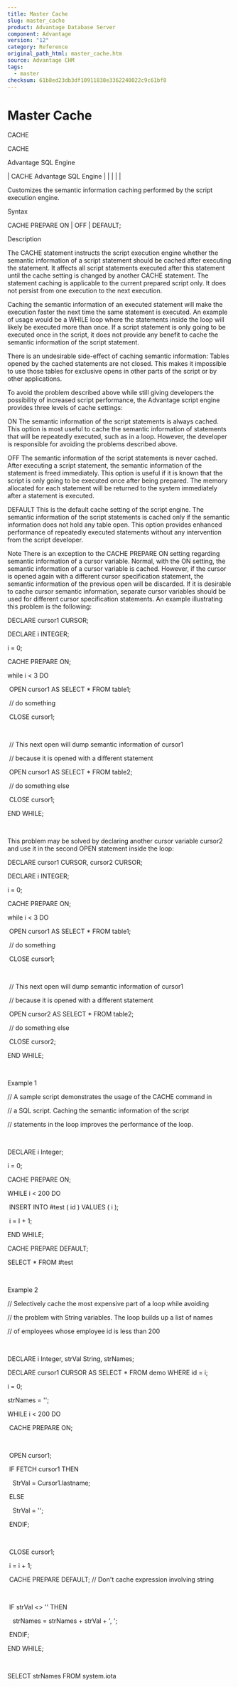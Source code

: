 ```yaml
---
title: Master Cache
slug: master_cache
product: Advantage Database Server
component: Advantage
version: "12"
category: Reference
original_path_html: master_cache.htm
source: Advantage CHM
tags:
  - master
checksum: 61b8ed23db3df10911838e3362240022c9c61bf8
---
```


# Master Cache

CACHE

CACHE

Advantage SQL Engine

| CACHE  Advantage SQL Engine |  |  |  |  |

Customizes the semantic information caching performed by the script execution engine.

Syntax

CACHE PREPARE ON | OFF | DEFAULT;

Description

The CACHE statement instructs the script execution engine whether the semantic information of a script statement should be cached after executing the statement. It affects all script statements executed after this statement until the cache setting is changed by another CACHE statement. The statement caching is applicable to the current prepared script only. It does not persist from one execution to the next execution.

Caching the semantic information of an executed statement will make the execution faster the next time the same statement is executed. An example of usage would be a WHILE loop where the statements inside the loop will likely be executed more than once. If a script statement is only going to be executed once in the script, it does not provide any benefit to cache the semantic information of the script statement.

There is an undesirable side-effect of caching semantic information: Tables opened by the cached statements are not closed. This makes it impossible to use those tables for exclusive opens in other parts of the script or by other applications.

To avoid the problem described above while still giving developers the possibility of increased script performance, the Advantage script engine provides three levels of cache settings:

ON The semantic information of the script statements is always cached. This option is most useful to cache the semantic information of statements that will be repeatedly executed, such as in a loop. However, the developer is responsible for avoiding the problems described above.

OFF The semantic information of the script statements is never cached. After executing a script statement, the semantic information of the statement is freed immediately. This option is useful if it is known that the script is only going to be executed once after being prepared. The memory allocated for each statement will be returned to the system immediately after a statement is executed.

DEFAULT This is the default cache setting of the script engine. The semantic information of the script statements is cached only if the semantic information does not hold any table open. This option provides enhanced performance of repeatedly executed statements without any intervention from the script developer.

Note There is an exception to the CACHE PREPARE ON setting regarding semantic information of a cursor variable. Normal, with the ON setting, the semantic information of a cursor variable is cached. However, if the cursor is opened again with a different cursor specification statement, the semantic information of the previous open will be discarded. If it is desirable to cache cursor semantic information, separate cursor variables should be used for different cursor specification statements. An example illustrating this problem is the following:

DECLARE cursor1 CURSOR;

DECLARE i INTEGER;

i = 0;

CACHE PREPARE ON;

while i < 3 DO

 OPEN cursor1 AS SELECT \* FROM table1;

 // do something

 CLOSE cursor1;

 

 // This next open will dump semantic information of cursor1

 // because it is opened with a different statement

 OPEN cursor1 AS SELECT \* FROM table2;

 // do something else

 CLOSE cursor1;

END WHILE;

 

This problem may be solved by declaring another cursor variable cursor2 and use it in the second OPEN statement inside the loop:

DECLARE cursor1 CURSOR, cursor2 CURSOR;

DECLARE i INTEGER;

i = 0;

CACHE PREPARE ON;

while i < 3 DO

 OPEN cursor1 AS SELECT \* FROM table1;

 // do something

 CLOSE cursor1;

 

 // This next open will dump semantic information of cursor1

 // because it is opened with a different statement

 OPEN cursor2 AS SELECT \* FROM table2;

 // do something else

 CLOSE cursor2;

END WHILE;

 

Example 1

// A sample script demonstrates the usage of the CACHE command in

// a SQL script. Caching the semantic information of the script

// statements in the loop improves the performance of the loop.

 

DECLARE i Integer;

i = 0;

CACHE PREPARE ON;

WHILE i < 200 DO

 INSERT INTO #test ( id ) VALUES ( i );

 i = I + 1;

END WHILE;

CACHE PREPARE DEFAULT;

SELECT \* FROM #test

 

Example 2

// Selectively cache the most expensive part of a loop while avoiding

// the problem with String variables. The loop builds up a list of names

// of employees whose employee id is less than 200

 

DECLARE i Integer, strVal String, strNames;

DECLARE cursor1 CURSOR AS SELECT \* FROM demo WHERE id = i;

i = 0;

strNames = '';

WHILE i < 200 DO

 CACHE PREPARE ON;

 

 OPEN cursor1;

 IF FETCH cursor1 THEN

   StrVal = Cursor1.lastname;

 ELSE

   StrVal = '';

 ENDIF;

 

 CLOSE cursor1;

 i = i + 1;

 CACHE PREPARE DEFAULT; // Don't cache expression involving string

 

 IF strVal <> '' THEN

   strNames = strNames + strVal + ', ';

 ENDIF;

END WHILE;

 

SELECT strNames FROM system.iota

